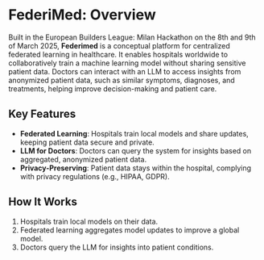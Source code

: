 # FederiMed: Overview

Built in the European Builders League: Milan Hackathon on the 8th and 9th of March 2025, **Federimed** is a conceptual platform for centralized federated learning in healthcare. It enables hospitals worldwide to collaboratively train a machine learning model without sharing sensitive patient data. Doctors can interact with an LLM to access insights from anonymized patient data, such as similar symptoms, diagnoses, and treatments, helping improve decision-making and patient care.

## Key Features
- **Federated Learning**: Hospitals train local models and share updates, keeping patient data secure and private.
- **LLM for Doctors**: Doctors can query the system for insights based on aggregated, anonymized patient data.
- **Privacy-Preserving**: Patient data stays within the hospital, complying with privacy regulations (e.g., HIPAA, GDPR).

## How It Works
1. Hospitals train local models on their data.
2. Federated learning aggregates model updates to improve a global model.
3. Doctors query the LLM for insights into patient conditions.
